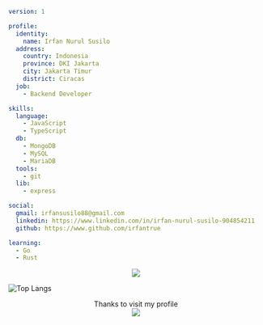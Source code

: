 ```yaml
version: 1

profile:
  identity:
    name: Irfan Nurul Susilo
  address:
    country: Indonesia
    province: DKI Jakarta
    city: Jakarta Timur
    district: Ciracas
  job:
    - Backend Developer

skills:
  language:
    - JavaScript
    - TypeScript
  db:
    - MongoDB
    - MySQL
    - MariaDB
  tools:
    - git
  lib:
    - express

social:
  gmail: irfansusilo88@gmail.com
  linkedin: https://www.linkedin.com/in/irfan-nurul-susilo-904854211
  github: https://www.github.com/irfantrue

learning:
  - Go
  - Rust
```
<p align="center">
  <a href="https://skillicons.dev">
    <img src="https://skillicons.dev/icons?i=git,nodejs,typescript,bun,redis,mongodb,mysql-light,sequelize,expressjs" />
  </a>
</p>

![Top Langs](https://github-readme-stats.vercel.app/api/top-langs/?username=irfantrue&layout=compact)

<p align="center"> 
  Thanks to visit my profile<br>
  <img src="https://profile-counter.glitch.me/irfantrue/count.svg" />
</p>
